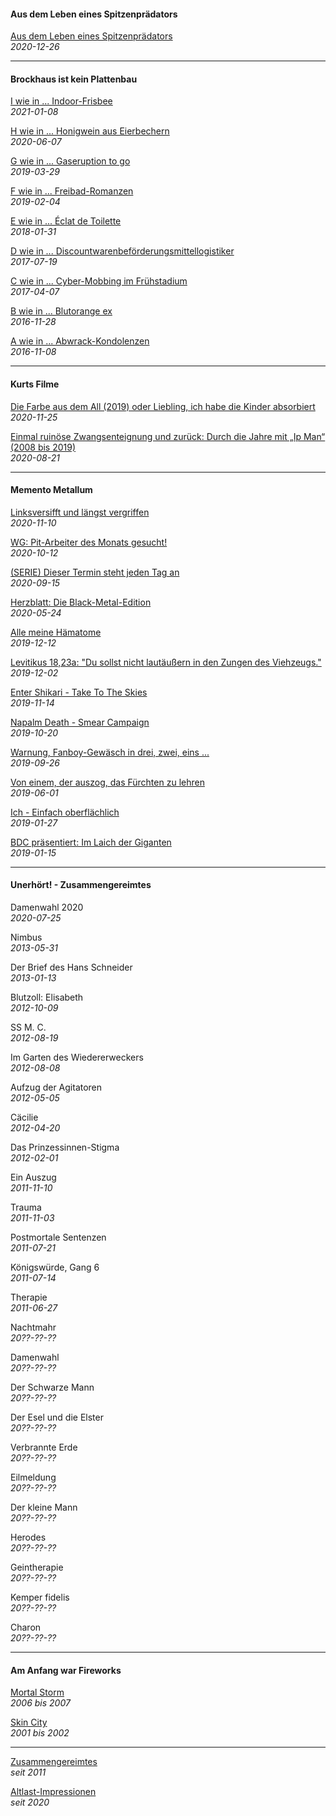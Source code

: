 #### Aus dem Leben eines Spitzenprädators

[Aus dem Leben eines Spitzenprädators](adeles.md)<br>
_2020-12-26_

<hr>

#### Brockhaus ist kein Plattenbau

[I wie in ... Indoor-Frisbee](broplau-indofribe.md)<br>
_2021-01-08_

[H wie in ... Honigwein aus Eierbechern](broplau-howabern.md)<br>
_2020-06-07_

[G wie in ... Gaseruption to go](broplau-garutogo.md)<br>
_2019-03-29_

[F wie in ... Freibad-Romanzen](broplau-frebaron.md)<br>
_2019-02-04_

[E wie in ... Éclat de Toilette](broplau-edelette.md)<br>
_2018-01-31_

[D wie in ... Discountwarenbeförderungsmittellogistiker](broplau-discologi.md)<br>
_2017-07-19_

[C wie in ... Cyber-Mobbing im Frühstadium](broplau-cybobing.md)<br>
_2017-04-07_

[B wie in ... Blutorange ex](broplau-blutorex.md)<br>
_2016-11-28_

[A wie in ... Abwrack-Kondolenzen](broplau-abolenz.md)<br>
_2016-11-08_

<hr>

#### Kurts Filme

[Die Farbe aus dem All (2019) oder Liebling, ich habe die Kinder absorbiert](kurfil-difarball.md)<br>
_2020-11-25_

[Einmal ruinöse Zwangsenteignung und zurück: Durch die Jahre mit „Ip Man“ (2008 bis 2019)](kurfil-eruzwan.md)<br>
_2020-08-21_

<hr>

#### Memento Metallum

[Linksversifft und längst vergriffen](memmet-liveren.md)<br>
_2020-11-10_

[WG: Pit-Arbeiter des Monats gesucht!](memmet-piamiage.md)<br>
_2020-10-12_

[(SERIE) Dieser Termin steht jeden Tag an](memmet-sertetan.md)<br>
_2020-09-15_

[Herzblatt: Die Black-Metal-Edition](memmet-heblabla.md)<br>
_2020-05-24_

[Alle meine Hämatome](memmet-ametome.md)<br>
_2019-12-12_

[Levitikus 18,23a: "Du sollst nicht lautäußern in den Zungen des Viehzeugs."](memmet-levilauzu.md)<br>
_2019-12-02_

[Enter Shikari - Take To The Skies](memmet-enartokies.md)<br>
_2019-11-14_

[Napalm Death - Smear Campaign](memmet-nademarn.md)<br>
_2019-10-20_

[Warnung, Fanboy-Gewäsch in drei, zwei, eins ...](memmet-wafabogewa.md)<br>
_2019-09-26_

[Von einem, der auszog, das Fürchten zu lehren](memmet-vonedafu.md)<br>
_2019-06-01_

[Ich - Einfach oberflächlich](memmet-ifaobich.md)<br>
_2019-01-27_

[BDC präsentiert: Im Laich der Giganten](memmet-iladegen.md)<br>
_2019-01-15_

<hr>

#### Unerhört! - Zusammengereimtes

Damenwahl 2020<br>
_2020-07-25_

Nimbus<br>
_2013-05-31_

Der Brief des Hans Schneider<br>
_2013-01-13_

Blutzoll: Elisabeth<br>
_2012-10-09_

SS M. C.<br>
_2012-08-19_

Im Garten des Wiedererweckers<br>
_2012-08-08_

Aufzug der Agitatoren<br>
_2012-05-05_

Cäcilie<br>
_2012-04-20_

Das Prinzessinnen-Stigma<br>
_2012-02-01_

Ein Auszug<br>
_2011-11-10_

Trauma<br>
_2011-11-03_

Postmortale Sentenzen<br>
_2011-07-21_

Königswürde, Gang 6<br>
_2011-07-14_

Therapie<br>
_2011-06-27_

Nachtmahr<br>
_20??-??-??_

Damenwahl<br>
_20??-??-??_

Der Schwarze Mann<br>
_20??-??-??_

Der Esel und die Elster<br>
_20??-??-??_

Verbrannte Erde<br>
_20??-??-??_

Eilmeldung<br>
_20??-??-??_

Der kleine Mann<br>
_20??-??-??_

Herodes<br>
_20??-??-??_

Geintherapie<br>
_20??-??-??_

Kemper fidelis<br>
_20??-??-??_

Charon<br>
_20??-??-??_

<hr>

#### Am Anfang war Fireworks

[Mortal Storm](afafiwo-morstorm.md)<br>
_2006 bis 2007_

[Skin City](afafiwo-skinity.md)<br>
_2001 bis 2002_

<hr>

[Zusammengereimtes](zusates.md)<br>
_seit 2011_

[Altlast-Impressionen](alapron.md)<br>
_seit 2020_

